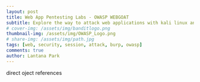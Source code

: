 ```yaml
---
layout: post
title: Web App Pentesting Labs - OWASP WEBGOAT
subtitle: Explore the way to attack web applications with kali linux and OWASP - direct object references
# cover-img: /assets/img/banditlogo.png
thumbnail-img: /assets/img/OWASP_Logo.png
# share-img: /assets/img/path.jpg
tags: [web, security, session, attack, burp, owasp]
comments: true
author: Lantana Park
---
```


direct oject references